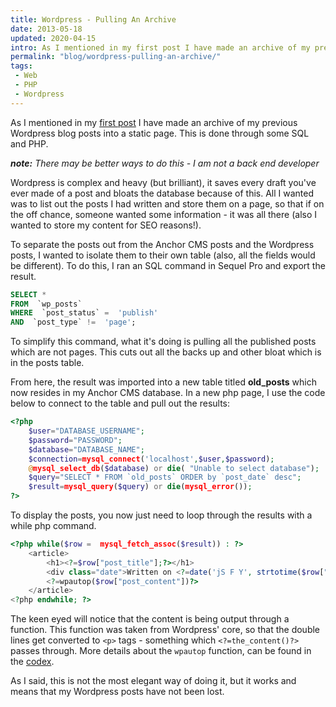 ```yaml
---
title: Wordpress - Pulling An Archive
date: 2013-05-18
updated: 2020-04-15
intro: As I mentioned in my first post I have made an archive of my previous Wordpress blog posts into a static page. This is done through some SQL and ...
permalink: "blog/wordpress-pulling-an-archive/"
tags:
 - Web
 - PHP
 - Wordpress
---
```


As I mentioned in my [first post](/blog/starting-afresh-starting-anew) I have made an archive of my previous Wordpress blog posts into a static page. This is done through some SQL and PHP.

_**note:** There may be better ways to do this - I am not a back end developer_

Wordpress is complex and heavy (but brilliant), it saves every draft you've ever made of a post and bloats the database because of this. All I wanted was to list out the posts I had written and store them on a page, so that if on the off chance, someone wanted some information - it was all there (also I wanted to store my content for SEO reasons!).

To separate the posts out from the Anchor CMS posts and the Wordpress posts, I wanted to isolate them to their own table (also, all the fields would be different). To do this, I ran an SQL command in Sequel Pro and export the result.

```sql
SELECT *
FROM  `wp_posts`
WHERE  `post_status` =  'publish'
AND  `post_type` !=  'page';
```

To simplify this command, what it's doing is pulling all the published posts which are not pages. This cuts out all the backs up and other bloat which is in the posts table.

From here, the result was imported into a new table titled **old_posts** which now resides in my Anchor CMS database. In a new php page, I use the code below to connect to the table and pull out the results:

```php
<?php
    $user="DATABASE_USERNAME";
    $password="PASSWORD";
    $database="DATABASE_NAME";
    $connection=mysql_connect('localhost',$user,$password);
    @mysql_select_db($database) or die( "Unable to select database");
    $query="SELECT * FROM `old_posts` ORDER by `post_date` desc";
    $result=mysql_query($query) or die(mysql_error());
?>
```

To display the posts, you now just need to loop through the results with a while php command.

```php
<?php while($row =  mysql_fetch_assoc($result)) : ?>
    <article>
        <h1><?=$row["post_title"];?></h1>
        <div class="date">Written on <?=date('jS F Y', strtotime($row["post_date"]))?></div>
        <?=wpautop($row["post_content"])?>
    </article>
<?php endwhile; ?>
```

The keen eyed will notice that the content is being output through a function. This function was taken from Wordpress' core, so that the double lines get converted to `<p>` tags - something which `<?=the_content()?>` passes through. More details about the `wpautop` function, can be found in the [codex](http://codex.wordpress.org/Function_Reference/wpautop).

As I said, this is not the most elegant way of doing it, but it works and means that my Wordpress posts have not been lost.
